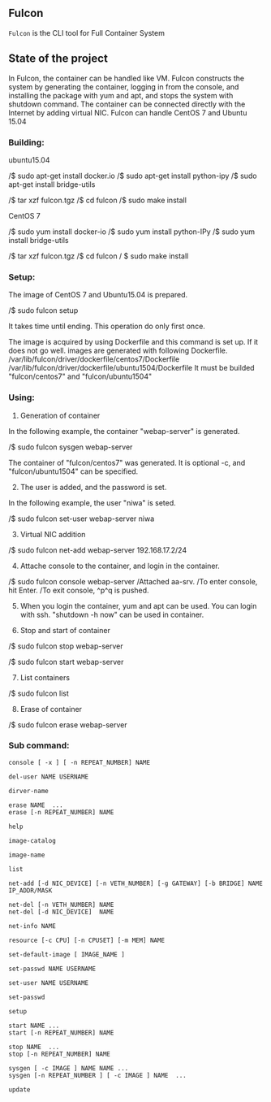 ## Fulcon

`Fulcon` is the CLI tool for Full Container System

## State of the project

In Fulcon, the container can be handled like VM. 
Fulcon constructs the system by generating the container, logging in 
from the console, and installing the package with yum and apt, and stops 
the system with shutdown command. The container can be connected directly with 
the Internet by adding virtual NIC. 
Fulcon can handle CentOS 7 and Ubuntu 15.04

### Building:

ubuntu15.04

/$ sudo apt-get install docker.io
/$ sudo apt-get install python-ipy
/$ sudo apt-get install bridge-utils

/$ tar xzf fulcon.tgz
/$ cd fulcon
/$ sudo make install

CentOS 7

/$ sudo yum install docker-io
/$ sudo yum install python-IPy
/$ sudo yum install bridge-utils

/$ tar xzf fulcon.tgz
/$ cd fulcon
/ $ sudo make install

### Setup:

The image of CentOS 7 and Ubuntu15.04 is prepared. 

/$ sudo fulcon setup

It takes time until ending.
This operation do only first once.

The image is acquired by using Dockerfile and this command is set up. 
If it does not go well. images are generated with following Dockerfile. 
	/var/lib/fulcon/driver/dockerfile/centos7/Dockerfile
	/var/lib/fulcon/driver/dockerfile/ubuntu1504/Dockerfile
It must be builded "fulcon/centos7" and "fulcon/ubuntu1504"

### Using:

1. Generation of container

In the following example, the container "webap-server" is generated. 

/$ sudo fulcon sysgen webap-server

The container of "fulcon/centos7" was generated. 
It is optional -c, and "fulcon/ubuntu1504" can be specified. 

2. The user is added, and the password is set. 

In the following example, the user "niwa" is seted.

/$ sudo fulcon set-user webap-server niwa

3. Virtual NIC addition

/$ sudo fulcon net-add webap-server 192.168.17.2/24


4. Attache console to the container, and login in the container. 

/$ sudo fulcon console webap-server
/Attached aa-srv.
/To enter console, hit Enter.
/To exit console, ^p^q is pushed.

5. When you login the container, yum and apt can be used. 
   You can login with ssh. 
   "shutdown -h now" can be used in container.

6. Stop and start of container

/$ sudo fulcon stop webap-server

/$ sudo fulcon start webap-server

7. List containers

/$ sudo fulcon list 

8. Erase of container

/$ sudo fulcon erase webap-server


### Sub command:

	console [ -x ] [ -n REPEAT_NUMBER] NAME

	del-user NAME USERNAME

	dirver-name

	erase NAME  ...
	erase [-n REPEAT_NUMBER] NAME

	help

	image-catalog

	image-name

	list 

	net-add [-d NIC_DEVICE] [-n VETH_NUMBER] [-g GATEWAY] [-b BRIDGE] NAME IP_ADDR/MASK

	net-del [-n VETH_NUMBER] NAME
	net-del [-d NIC_DEVICE]  NAME

	net-info NAME

	resource [-c CPU] [-n CPUSET] [-m MEM] NAME 

	set-default-image [ IMAGE_NAME ]

	set-passwd NAME USERNAME

	set-user NAME USERNAME

	set-passwd

	setup

	start NAME ...
	start [-n REPEAT_NUMBER] NAME

	stop NAME  ...
	stop [-n REPEAT_NUMBER] NAME

	sysgen [ -c IMAGE ] NAME NAME ...
	sysgen [-n REPEAT_NUMBER ] [ -c IMAGE ] NAME  ...

	update



```


